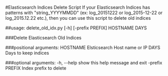#Elasticsearch Indices Delete Script
If your Elasticsearch Indices has patterns with "string_YYYYMMDD" 
(ex: log_20151222 or log_2015-12-22 or log_2015.12.22 etc.),
then you can use this script to delete old indices


##usage: delete_old_idx.py [-h] [-prefix PREFIX] HOSTNAME DAYS

###Delete Elasticsearch Old Indices

###positional arguments:
	HOSTNAME        Elsticsearch Host name or IP
	DAYS            Days to keep indices

###optional arguments:
	-h, --help      show this help message and exit
	-prefix PREFIX  Index prefix to delete
